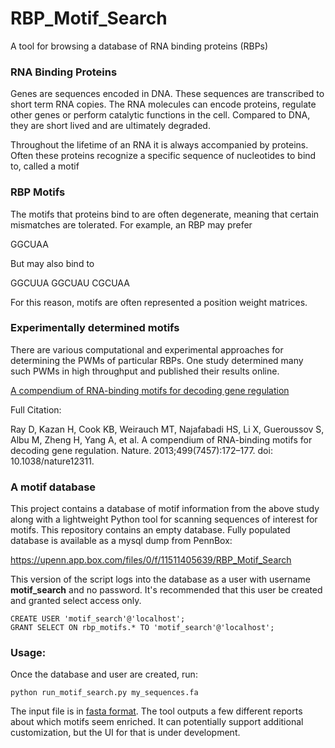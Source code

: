 # RBP_Motif_Search

A tool for browsing a database of RNA binding proteins (RBPs)

### RNA Binding Proteins

Genes are sequences encoded in DNA. These sequences are transcribed to short term RNA copies. The RNA molecules can encode proteins, regulate other genes or perform catalytic functions in the cell. Compared to DNA, they are short lived and are ultimately degraded.

Throughout the lifetime of an RNA it is always accompanied by proteins. Often these proteins recognize a specific sequence of nucleotides to bind to, called a motif

### RBP Motifs

The motifs that proteins bind to are often degenerate, meaning that certain mismatches are tolerated. For example, an RBP may prefer

GGCUAA

But may also bind to 

GGCUUA
GGCUAU
CGCUAA

For this reason, motifs are often represented a position weight matrices.

### Experimentally determined motifs

There are various computational and experimental approaches for determining the PWMs of particular RBPs. One study determined many such PWMs in high throughput and published their results online.

[A compendium of RNA-binding motifs for decoding gene regulation](https://www.ncbi.nlm.nih.gov/pubmed/23846655)

Full Citation:

Ray D, Kazan H, Cook KB, Weirauch MT, Najafabadi HS, Li X, Gueroussov S, Albu M, Zheng H, Yang A, et al. A compendium of RNA-binding motifs for decoding gene regulation. Nature. 2013;499(7457):172–177. doi: 10.1038/nature12311.


### A motif database

This project contains a database of motif information from the above study along with a lightweight Python tool for scanning sequences of interest for motifs. This repository contains an empty database. Fully populated database is available as a mysql dump from PennBox:

https://upenn.app.box.com/files/0/f/11511405639/RBP_Motif_Search

This version of the script logs into the database as a user with username **motif_search** and no password. It's recommended that this user be created and granted select access only.

```
CREATE USER 'motif_search'@'localhost';
GRANT SELECT ON rbp_motifs.* TO 'motif_search'@'localhost';
```


### Usage:

Once the database and user are created, run:

```
python run_motif_search.py my_sequences.fa
```

The input file is in [fasta format](run_motif_search.py). The tool outputs a few different reports about which motifs seem enriched. It can potentially support additional customization, but the UI for that is under development.










